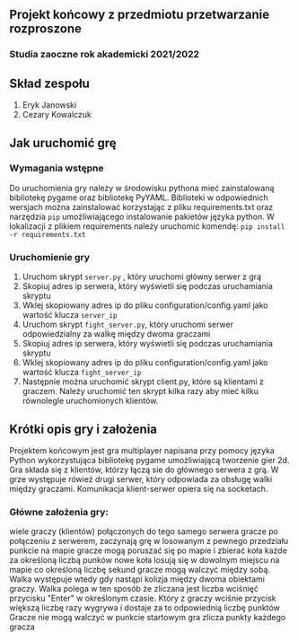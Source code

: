 ## Projekt końcowy z przedmiotu przetwarzanie rozproszone
### Studia zaoczne rok akademicki 2021/2022

## Skład zespołu
1. Eryk Janowski
2. Cezary Kowalczuk

## Jak uruchomić grę 
### Wymagania wstępne
Do uruchomienia gry należy w środowisku pythona mieć zainstalowaną bibliotekę pygame oraz bibliotekę PyYAML.
Biblioteki w odpowiednich wersjach można zainstalować korzystając z pliku requirements.txt 
oraz narzędzia `pip` umożliwiającego instalowanie pakietów języka python.
W lokalizacji z plikiem requirements należy uruchomić komendę: `pip install -r requirements.txt`

### Uruchomienie gry
1. Uruchom skrypt `server.py` , który uruchomi główny serwer z grą
2. Skopiuj adres ip serwera, który wyświetli się podczas uruchamiania skryptu
3. Wklej skopiowany adres ip do pliku configuration/config.yaml jako wartość klucza `server_ip`
4. Uruchom skrypt `fight_server.py`, który uruchomi serwer odpowiedzialny za walkę między dwoma graczami
5. Skopiuj adres ip serwera, który wyświetli się podczas uruchamiania skryptu
6. Wklej skopiowany adres ip do pliku configuration/config.yaml jako wartość klucza `fight_server_ip`
7. Następnie można uruchomić skrypt client.py, które są klientami z graczem. 
Należy uruchomić ten skrypt kilka razy aby mieć kilku równolegle uruchomionych klientów.

## Krótki opis gry i założenia
Projektem końcowym jest gra multiplayer napisana przy pomocy języka Python 
wykorzystująca bibliotekę pygame umożliwiającą tworzenie gier 2d. 
Gra składa się z klientów, którzy łączą sie do głównego serwera z grą. 
W grze występuje rówież  drugi serwer, który odpowiada za obsługę walki 
między graczami. Komunikacja klient-serwer opiera się na socketach.

### Główne założenia gry:

wiele graczy (klientów) połączonych do tego samego serwera
gracze po połączeniu z serwerem, zaczynają grę w losowanym z pewnego przedziału punkcie na mapie
gracze mogą poruszać się po mapie i zbierać koła każde za określoną liczbą punków
nowe koła losują się w dowolnym miejscu na mapie co określoną liczbę sekund
gracze mogą walczyć między sobą. Walka występuje wtedy gdy nastąpi kolizja między dwoma obiektami graczy. Walka polega w ten sposób że zliczana jest liczba wciśnięć przycisku "Enter" w określonym czasie. Który z graczy wciśnie przycisk większą liczbę razy wygrywa i dostaje za to odpowiednią liczbę punktów
Gracze nie mogą walczyć w punkcie startowym
gra zlicza punkty każdego gracza